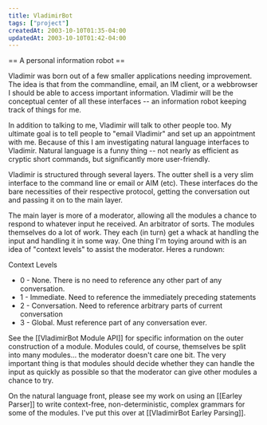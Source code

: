 ```yaml
---
title: VladimirBot
tags: ["project"]
createdAt: 2003-10-10T01:35-04:00
updatedAt: 2003-10-10T01:42-04:00
---
```


== A personal information robot ==

Vladimir was born out of a few smaller applications needing improvement. The idea is that from the commandline, email, an IM client, or a webbrowser I should be able to access important information. Vladimir will be the conceptual center of all these interfaces -- an information robot keeping track of things for me.

In addition to talking to me, Vladimir will talk to other people too. My ultimate goal is to tell people to "email Vladimir" and set up an appointment with me. Because of this I am investigating natural language interfaces to Vladimir. Natural language is a funny thing -- not nearly as efficient as cryptic short commands, but significantly more user-friendly.

Vladimir is structured through several layers. The outter shell is a very slim interface to the command line or email or AIM (etc). These interfaces do the bare necessities of their respective protocol, getting the conversation out and passing it on to the main layer.

The main layer is more of a moderator, allowing all the modules a chance to respond to whatever input he received. An arbitrator of sorts. The modules themselves do a lot of work. They each (in turn) get a whack at handling the input and handling it in some way. One thing I'm toying around with is an idea of "context levels" to assist the moderator. Heres a rundown:

Context Levels
* 0 - None. There is no need to reference any other part of any conversation.
* 1 - Immediate. Need to reference the immediately preceding statements
* 2 - Conversation. Need to reference arbitrary parts of current conversation
* 3 - Global. Must reference part of any conversation ever.

See the [[VladimirBot Module API]] for specific information on the outer construction of a module. Modules could, of course, themselves be split into many modules... the moderator doesn't care one bit. The very important thing is that modules should decide whether they can handle the input as quickly as possible so that the moderator can give other modules a chance to try.

On the natural language front, please see my work on using an [[Earley Parser]] to write context-free, non-deterministic, complex grammars for some of the modules. I've put this over at [[VladimirBot Earley Parsing]].


